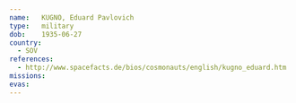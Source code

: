 ```yaml
---
name:	KUGNO, Eduard Pavlovich 
type:	military
dob:	1935-06-27
country:
  - SOV
references:
  - http://www.spacefacts.de/bios/cosmonauts/english/kugno_eduard.htm
missions:
evas:
---
```

